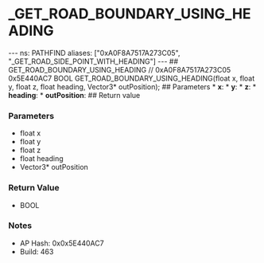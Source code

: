 # _GET_ROAD_BOUNDARY_USING_HEADING

--- ns: PATHFIND aliases: ["0xA0F8A7517A273C05", "_GET_ROAD_SIDE_POINT_WITH_HEADING"] --- ## GET_ROAD_BOUNDARY_USING_HEADING  // 0xA0F8A7517A273C05 0x5E440AC7 BOOL GET_ROAD_BOUNDARY_USING_HEADING(float x, float y, float z, float heading, Vector3* outPosition);  ## Parameters * **x**: * **y**: * **z**: * **heading**: * **outPosition**:  ## Return value

### Parameters
* float x
* float y
* float z
* float heading
* Vector3* outPosition

### Return Value
* BOOL

### Notes
* AP Hash: 0x0x5E440AC7
* Build: 463

